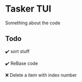 # Tasker TUI
Something about the code

## Todo
✔️ sort stuff

✔️ ReBase code

❌ Delete a item with index number

